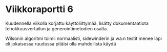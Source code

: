 # Viikkoraportti 6

Kuudennella viikolla korjattu käyttöliittymää, lisätty dokumentaatiota tehokkuusvertailun ja 
generointimetodien osalta. 

Wilsonin algoritmi toimii normaalisti, sidewinderin ja wa:n testit menee läpi eli jokaisessa ruudussa pitäisi olla
mahdollista käydä

